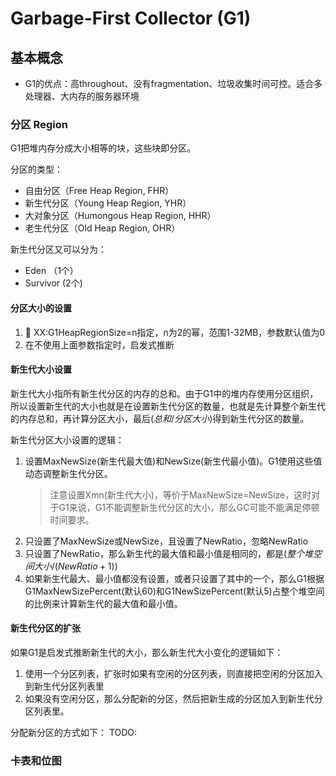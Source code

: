 # Garbage-First Collector (G1)
## 基本概念
- G1的优点：高throughout、没有fragmentation、垃圾收集时间可控。适合多处理器、大内存的服务器环境
### 分区 Region
G1把堆内存分成大小相等的块，这些块即分区。

分区的类型：
- 自由分区（Free Heap Region, FHR）
- 新生代分区（Young Heap Region, YHR）
- 大对象分区（Humongous Heap Region, HHR）
- 老生代分区（Old Heap Region, OHR）
  
新生代分区又可以分为：
- Eden （1个）
- Survivor (2个)

#### 分区大小的设置
1. 🍐 XX:G1HeapRegionSize=n指定，n为2的幂，范围1-32MB，参数默认值为0
2. 在不使用上面参数指定时，启发式推断

#### 新生代大小设置
新生代大小指所有新生代分区的内存的总和。由于G1中的堆内存使用分区组织，所以设置新生代的大小也就是在设置新生代分区的数量，也就是先计算整个新生代的内存总和，再计算分区大小，最后$(总和/分区大小)$得到新生代分区的数量。

新生代分区大小设置的逻辑：
1. 设置MaxNewSize(新生代最大值)和NewSize(新生代最小值)。G1使用这些值动态调整新生代分区。
   > 注意设置Xmn(新生代大小)，等价于MaxNewSize=NewSize，这时对于G1来说，G1不能调整新生代分区的大小，那么GC可能不能满足停顿时间要求。
2. 只设置了MaxNewSize或NewSize，且设置了NewRatio，忽略NewRatio
3. 只设置了NewRatio，那么新生代的最大值和最小值是相同的，都是$(整个堆空间大小/(NewRatio + 1))$
4. 如果新生代最大、最小值都没有设置，或者只设置了其中的一个，那么G1根据G1MaxNewSizePercent(默认60)和G1NewSizePercent(默认5)占整个堆空间的比例来计算新生代的最大值和最小值。

#### 新生代分区的扩张
如果G1是启发式推断新生代的大小，那么新生代大小变化的逻辑如下：
1. 使用一个分区列表，扩张时如果有空闲的分区列表，则直接把空闲的分区加入到新生代分区列表里
2. 如果没有空闲分区，那么分配新的分区，然后把新生成的分区加入到新生代分区列表里。

分配新分区的方式如下：
TODO: 


### 卡表和位图



